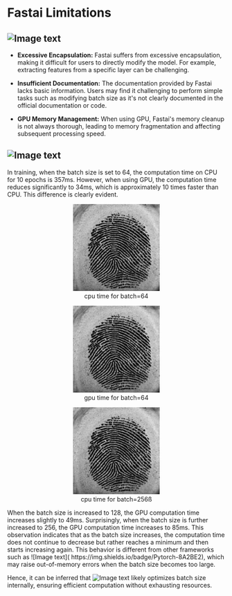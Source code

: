 # Fastai Limitations
## ![Image text](https://img.shields.io/badge/Limitations-grey?style=for-the-badge&logo=javascript)

- **Excessive Encapsulation:** Fastai suffers from excessive encapsulation, making it difficult for users to directly modify the model. For example, extracting features from a specific layer can be challenging.

- **Insufficient Documentation:** The documentation provided by Fastai lacks basic information. Users may find it challenging to perform simple tasks such as modifying batch size as it's not clearly documented in the official documentation or code.

- **GPU Memory Management:** When using GPU, Fastai's memory cleanup is not always thorough, leading to memory fragmentation and affecting subsequent processing speed.

## ![Image text](https://img.shields.io/badge/Some%20I%20Think-grey?style=for-the-badge&logo=javascript)

In training, when the batch size is set to 64, the computation time on CPU for 10 epochs is 357ms. However, when using GPU, the computation time reduces significantly to 34ms, which is approximately 10 times faster than CPU. This difference is clearly evident.
 <p align="center">
  <img src="https://github.com/ShinYizila/ShinYizila.github.io/raw/master/imageDir/101_1.png" width="200" height="200"/>
  <br>
  cpu time for batch=64
  </p>
   <p align="center">
  <img src="https://github.com/ShinYizila/ShinYizila.github.io/raw/master/imageDir/101_1.png" width="200" height="200"/>
  <br>
  gpu time for batch=64
  </p>
   <p align="center">
  <img src="https://github.com/ShinYizila/ShinYizila.github.io/raw/master/imageDir/101_1.png" width="200" height="200"/>
  <br>
  cpu time for batch=256ß
  </p>
When the batch size is increased to 128, the GPU computation time increases slightly to 49ms. Surprisingly, when the batch size is further increased to 256, the GPU computation time increases to 85ms. This observation indicates that as the batch size increases, the computation time does not continue to decrease but rather reaches a minimum and then starts increasing again. This behavior is different from other frameworks such as ![Image text]( https://img.shields.io/badge/Pytorch-8A2BE2), which may raise out-of-memory errors when the batch size becomes too large.

Hence, it can be inferred that ![Image text]( https://img.shields.io/badge/FastAi-fedcba) likely optimizes batch size internally, ensuring efficient computation without exhausting resources.